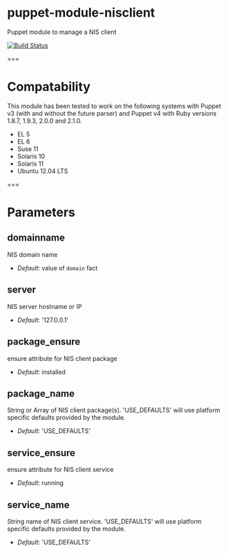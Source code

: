 puppet-module-nisclient
=======================

Puppet module to manage a NIS client

[![Build Status](https://travis-ci.org/Ericsson/puppet-module-nisclient.png?branch=master)](https://travis-ci.org/Ericsson/puppet-module-nisclient)

===

# Compatability

This module has been tested to work on the following systems with Puppet v3
(with and without the future parser) and Puppet v4 with Ruby versions 1.8.7,
1.9.3, 2.0.0 and 2.1.0.

 * EL 5
 * EL 6
 * Suse 11
 * Solaris 10
 * Solaris 11
 * Ubuntu 12.04 LTS

===

# Parameters

domainname
----------
NIS domain name

- *Default*: value of `domain` fact

server
------
NIS server hostname or IP

- *Default*: '127.0.0.1'

package_ensure
--------------
ensure attribute for NIS client package

- *Default*: installed

package_name
------------
String or Array of NIS client package(s). 'USE_DEFAULTS' will use platform specific defaults provided by the module.

- *Default*: 'USE_DEFAULTS'

service_ensure
--------------
ensure attribute for NIS client service

- *Default*: running

service_name
------------
String name of NIS client service. 'USE_DEFAULTS' will use platform specific defaults provided by the module.

- *Default*: 'USE_DEFAULTS'
